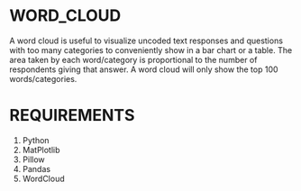 # WORD_CLOUD
A word cloud is useful to visualize uncoded text responses and questions with too many categories to conveniently show in a bar chart or a table. The area taken by each word/category is proportional to the number of respondents giving that answer. A word cloud will only show the top 100 words/categories.

# REQUIREMENTS
1. Python
2. MatPlotlib
3. Pillow
4. Pandas
5. WordCloud
